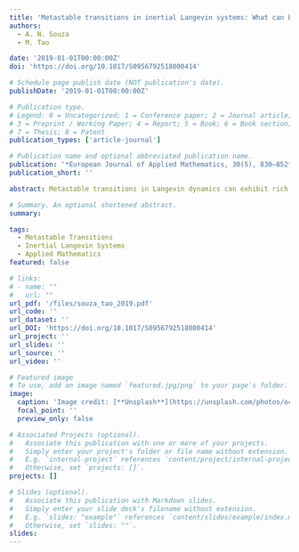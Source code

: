 ```yaml
---
title: 'Metastable transitions in inertial Langevin systems: What can be different from the overdamped case?'
authors:
  - A. N. Souza
  - M. Tao

date: '2019-01-01T00:00:00Z'
doi: 'https://doi.org/10.1017/S0956792518000414'

# Schedule page publish date (NOT publication's date).
publishDate: '2019-01-01T00:00:00Z'

# Publication type.
# Legend: 0 = Uncategorized; 1 = Conference paper; 2 = Journal article;
# 3 = Preprint / Working Paper; 4 = Report; 5 = Book; 6 = Book section;
# 7 = Thesis; 8 = Patent
publication_types: ['article-journal']

# Publication name and optional abbreviated publication name.
publication: '*European Journal of Applied Mathematics, 30(5), 830–852*'
publication_short: ''

abstract: Metastable transitions in Langevin dynamics can exhibit rich behaviours that are markedly different from its overdamped limit. In addition to local alterations of the transition path geometry, more fundamental global changes may exist. For instance, when the dissipation is weak, heteroclinic connections that exist in the overdamped limit do not necessarily have a counterpart in the Langevin system, potentially leading to different transition rates. Furthermore, when the friction coefficient depends on the velocity, the overdamped limit no longer exists, but it is still possible to efficiently find instantons. The approach, we employed for these discoveries, was based on (i) a simple rewriting of the Freidlin–Wentzell action in terms of time-reversed dynamics and (ii) an adaptation of the string method, which was originally designed for gradient systems, to this specific non-gradient system.

# Summary. An optional shortened abstract.
summary: 

tags:
  - Metastable Transitions
  - Inertial Langevin Systems
  - Applied Mathematics
featured: false

# links:
# - name: ""
#   url: ""
url_pdf: '/files/souza_tao_2019.pdf'
url_code: ''
url_dataset: ''
url_DOI: 'https://doi.org/10.1017/S0956792518000414'
url_project: ''
url_slides: ''
url_source: ''
url_video: ''

# Featured image
# To use, add an image named `featured.jpg/png` to your page's folder.
image:
  caption: 'Image credit: [**Unsplash**](https://unsplash.com/photos/ocean)'
  focal_point: ''
  preview_only: false

# Associated Projects (optional).
#   Associate this publication with one or more of your projects.
#   Simply enter your project's folder or file name without extension.
#   E.g. `internal-project` references `content/project/internal-project/index.md`.
#   Otherwise, set `projects: []`.
projects: []

# Slides (optional).
#   Associate this publication with Markdown slides.
#   Simply enter your slide deck's filename without extension.
#   E.g. `slides: "example"` references `content/slides/example/index.md`.
#   Otherwise, set `slides: ""`.
slides:
---
```

